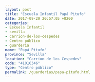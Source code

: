 ```yaml
---
layout: post
title: "Escuela Infantil Papá Pitufo"
date: 2017-09-20 20:57:05 +0200
categories:
- Escuela Infantil
- sevilla
- carrion-de-los-cespedes
- Centro público
- guarderia
name: "Papá Pitufo"
province: "Sevilla"
location: "Carrion de los Cespedes"
code: "41016346"
type: "Centro público"
permalink: /guarderias/papa-pitufo.html
---
```

